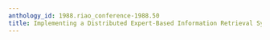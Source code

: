 ```yaml
---
anthology_id: 1988.riao_conference-1988.50
title: Implementing a Distributed Expert-Based Information Retrieval System
---
```

